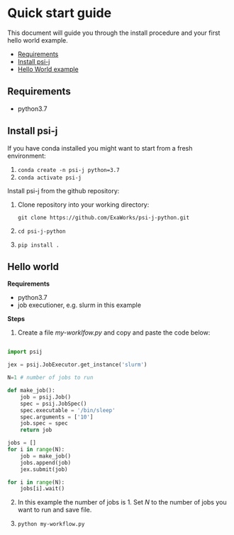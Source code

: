 # Quick start guide

This document will guide you through the install procedure and your first hello world example.

- [Requirements](#requirements)
- [Install psi-j](#install-psi-j)
- [Hello World example](#hello-world)

## Requirements
- python3.7

## Install psi-j

If you have conda installed you might want to start from a fresh environment:

1. `conda create -n psi-j python=3.7`
2. `conda activate psi-j`


Install psi-j from the github repository:

1. Clone repository into your working directory:

    `git clone https://github.com/ExaWorks/psi-j-python.git`

2. `cd psi-j-python`
3. `pip install .`







## Hello world

**Requirements**
- python3.7
- job executioner, e.g. slurm in this example

**Steps**

1. Create a file *my-worklfow.py* and copy and paste the code below:

```python

import psij

jex = psij.JobExecutor.get_instance('slurm')

N=1 # number of jobs to run

def make_job():
    job = psij.Job()
    spec = psij.JobSpec()
    spec.executable = '/bin/sleep'
    spec.arguments = ['10']
    job.spec = spec
    return job

jobs = []
for i in range(N):
    job = make_job()
    jobs.append(job)
    jex.submit(job)

for i in range(N):
    jobs[i].wait()

```
2. In this example the number of jobs is 1. Set *N* to the number of jobs you want to run and save file.

3. `python my-workflow.py`
 
